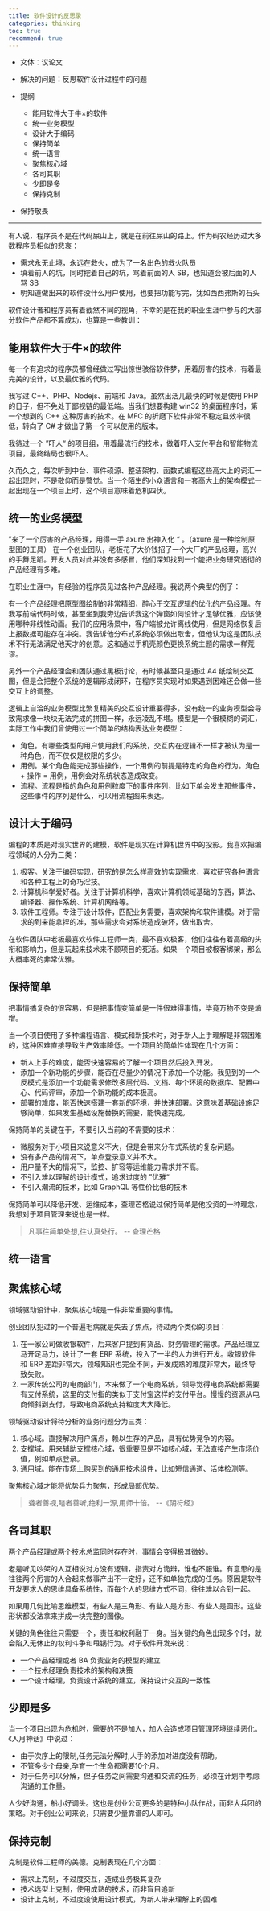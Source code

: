 ```yaml
---
title: 软件设计的反思录
categories: thinking
toc: true
recommend: true
---
```


- 文体：议论文

- 解决的问题：反思软件设计过程中的问题

- 提纲

  - 能用软件大于牛×的软件
  - 统一业务模型
  - 设计大于编码
  - 保持简单
  - 统一语言
  - 聚焦核心域
  - 各司其职
  - 少即是多
  - 保持克制
- 保持敬畏
  
  

--------------



有人说，程序员不是在代码屎山上，就是在前往屎山的路上。作为码农经历过大多数程序员相似的悲哀：

- 需求永无止境，永远在救火，成为了一名出色的救火队员
- 填着前人的坑，同时挖着自己的坑，骂着前面的人 SB，也知道会被后面的人骂 SB
- 明知道做出来的软件没什么用户使用，也要把功能写完，犹如西西弗斯的石头



软件设计者和程序员有着截然不同的视角，不幸的是在我的职业生涯中参与的大部分软件产品都不算成功，也算是一些教训：


## 能用软件大于牛×的软件

每一个有追求的程序员都曾经做过写出惊世骇俗软件梦，用着厉害的技术，有着最完美的设计，以及最优雅的代码。

我写过 C++、PHP、Nodejs、前端和 Java。虽然出活儿最快的时候是使用 PHP 的日子，但不免处于鄙视链的最低端。当我们想要构建 win32 的桌面程序时，第一个想到的 C++ 这种厉害的技术。在 MFC 的折磨下软件非常不稳定且效率很低，转向了 C# 才做出了第一个可以使用的版本。

我待过一个 ”吓人“ 的项目组，用着最流行的技术，做着吓人支付平台和智能物流项目，最终结局也很吓人。

久而久之，每次听到中台、事件硕源、整洁架构、函数式编程这些高大上的词汇一起出现时，不是敬仰而是警觉。当一个陌生的小众语言和一套高大上的架构模式一起出现在一个项目上时，这个项目意味着危机四伏。

## 统一的业务模型

”来了一个厉害的产品经理，用得一手 axure 出神入化 “ 。（axure 是一种绘制原型图的工具）
在一个创业团队，老板花了大价钱招了一个大厂的产品经理，高兴的手舞足蹈。开发人员对此并没有多感冒，他们深知找到一个能把业务研究透彻的产品经理有多难。

在职业生涯中，有经验的程序员见过各种产品经理。我说两个典型的例子：

有一个产品经理把原型图绘制的非常精细，醉心于交互逻辑的优化的产品经理。在我写前端代码时候，甚至坐到我旁边告诉我这个弹窗如何设计才足够优雅，应该使用哪种非线性动画。我们的应用场景中，客户端被允许离线使用，但是网络恢复后上报数据可能存在冲突。我告诉他分布式系统必须做出取舍，但他认为这是团队技术不行无法满足他天才的创意。这和通过手机壳颜色更换系统主题的需求一样荒谬。

另外一个产品经理会和团队通过黑板讨论，有时候甚至只是通过 A4 纸绘制交互图，但是会把整个系统的逻辑形成闭环，在程序员实现时如果遇到困难还会做一些交互上的调整。

逻辑上自洽的业务模型比繁复精美的交互设计重要得多，没有统一的业务模型会导致需求像一块块无法完成的拼图一样，永远凌乱不堪。模型是一个很模糊的词汇，实际工作中我们曾使用过一个简单的结构表达业务模型：

- 角色。有哪些类型的用户使用我们的系统，交互内在逻辑不一样才被认为是一种角色，而不仅仅是权限的多少。
- 用例。某个角色能完成那些操作，一个用例的前提是特定的角色的行为。角色 + 操作 = 用例，用例会对系统状态造成改变。
- 流程。流程是指的角色和用例粒度下的事件序列，比如下单会发生那些事件，这些事件的序列是什么，可以用流程图来表达。



## 设计大于编码

编程的本质是对现实世界的建模，软件是现实在计算机世界中的投影。我喜欢把编程领域的人分为三类：

1. 极客。关注于编码实现，研究的是怎么样高效的实现需求，喜欢研究各种语言和各种工程上的奇巧淫技。
2. 计算机科学爱好者。关注于计算机科学，喜欢计算机领域基础的东西，算法、编译器、操作系统、计算机网络等。
3. 软件工程师。专注于设计软件，匹配业务需要，喜欢架构和软件建模。对于需求的到来能拿捏的准，那些需求会对系统造成破坏，做出取舍。

在软件团队中老板最喜欢软件工程师一类，最不喜欢极客，他们往往有着高级的头衔和影响力，但是玩起来技术来不顾项目的死活。如果一个项目被极客绑架，那么大概率死的非常优雅。



## 保持简单

把事情搞复杂的很容易，但是把事情变简单是一件很难得事情，毕竟万物不变是熵增。

当一个项目使用了多种编程语言、模式和新技术时，对于新人上手理解是非常困难的，这种困难直接导致生产效率降低。一个项目的简单性体现在几个方面：



- 新人上手的难度，能否快速容易的了解一个项目然后投入开发。
- 添加一个新功能的步骤，能否在尽量少的情况下添加一个功能。我见到的一个反模式是添加一个功能需求修改多层代码、文档、每个环境的数据库、配置中心、代码评审，添加一个新功能的成本极高。
- 部署的难度，能否快速搭建一套新的环境，并快速部署。这意味着基础设施足够简单，如果发生基础设施替换的需要，能快速完成。



保持简单的关键在于，不要引入当前的不需要的技术：

- 微服务对于小项目来说意义不大，但是会带来分布式系统的复杂问题。
- 没有多产品的情况下，单点登录意义并不大。
- 用户量不大的情况下，监控、扩容等运维能力需求并不高。
- 不引入难以理解的设计模式，追求过度的 ”优雅“
- 不引入潮流的技术，比如 GraphQL 等性价比低的技术



保持简单可以降低开发、运维成本，查理芒格说过保持简单是他投资的一种理念，我想对于项目管理来说也是一样。



> 凡事往简单处想,往认真处行。 -- 查理芒格



## 统一语言









## 聚焦核心域

领域驱动设计中，聚焦核心域是一件非常重要的事情。

创业团队犯过的一个普遍毛病就是失去了焦点，待过两个类似的项目：



1. 在一家公司做收银软件，后来客户提到有货品、财务管理的需求。产品经理立马开足马力，设计了一套 ERP 系统，投入了一半的人力进行开发。收银软件和 ERP 差距非常大，领域知识也完全不同，开发成熟的难度非常大，最终导致失败。
2. 一家传统公司的电商部门，本来做了一个电商系统，领导觉得电商系统都需要有支付系统，这里的支付指的类似于支付宝这样的支付平台。慢慢的资源从电商倾斜到支付，导致电商系统支持粒度大大降低。



领域驱动设计将待分析的业务问题分为三类：

1. 核心域。直接解决用户痛点，赖以生存的产品，具有优势竞争的内容。
2. 支撑域。用来辅助支撑核心域，很重要但是不如核心域，无法直接产生市场价值，例如单点登录。
3. 通用域。能在市场上购买到的通用技术组件，比如短信通道、活体检测等。

聚焦核心域才能将优势兵力聚焦，形成局部优势。



> 聋者善视,瞎者善听,绝利一源,用师十倍。 --《阴符经》



## 各司其职

两个产品经理或两个技术总监同时存在时，事情会变得极其微妙。

老是听见吵架的人互相说对方没有逻辑，指责对方诡辩，谁也不服谁。有意思的是往往两个厉害的人合起来做事产出不一定好，还不如单独完成的任务。原因是软件开发要求人的思维具备系统性，而每个人的思维方式不同，往往难以合到一起。

如果用几何比喻思维模型，有些人是三角形、有些人是方形、有些人是圆形。这些形状都没法拿来拼成一块完整的图像。

关键的角色往往只需要一个，责任和权利融于一身。当关键的角色出现多个时，就会陷入无休止的权利斗争和甩锅行为。对于软件开发来说：



- 一个产品经理或者 BA 负责业务的模型的建立
- 一个技术经理负责技术的架构和决策
- 一个设计经理，负责设计系统的建立，保持设计交互的一致性



## 少即是多

当一个项目出现为危机时，需要的不是加人，加人会造成项目管理环境继续恶化。《人月神话》中说过：

- 由于次序上的限制,任务无法分解时,人手的添加对进度没有帮助。
- 不管多少个母亲,孕育一个生命都需要10个月。
- 对于任务可以分解，但子任务之间需要沟通和交流的任务，必须在计划中考虑沟通的工作量。

人少好沟通，船小好调头。这也是创业公司更多的是特种小队作战，而非大兵团的策略。对于创业公司来说，只需要少量靠谱的人即可。





## 保持克制

克制是软件工程师的美德。克制表现在几个方面：

- 需求上克制，不过度交互，造成业务极其复杂
- 技术选型上克制，使用成熟的技术，而非盲目追新
- 设计上克制，不过度设使用设计模式，为新人带来理解上的困难










